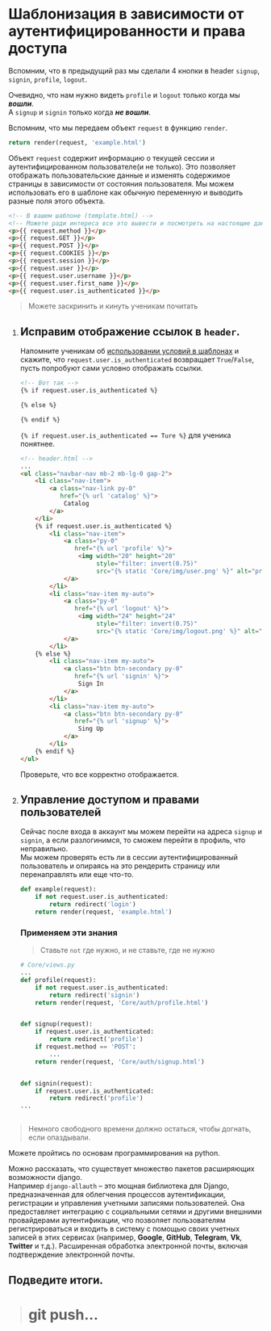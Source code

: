 # Шаблонизация в зависимости от аутентифицированности и права доступа 

Вспомним, что в предыдущий раз мы сделали 4 кнопки в header
`signup`, `signin`, `profile`, `logout`.  <br>

Очевидно, что нам нужно видеть `profile` и `logout` только когда мы **_вошли_**.<br>
А `signup` и `signin` только когда **_не вошли_**.

Вспомним, что мы передаем объект `request` в функцию `render`.
```python
return render(request, 'example.html')
```
Объект `request` содержит информацию о текущей 
сессии и аутентифицированном пользователе(и не только). Это позволяет 
отображать пользовательские данные и изменять содержимое 
страницы в зависимости от состояния пользователя.
Мы можем использовать его в шаблоне как обычную переменную и выводить разные поля этого объекта.
```html
<!-- В вашем шаблоне (template.html) -->
<!-- Можете ради интереса все это вывести и посмотреть на настоящие данные -->
<p>{{ request.method }}</p>
<p>{{ request.GET }}</p>
<p>{{ request.POST }}</p>
<p>{{ request.COOKIES }}</p>
<p>{{ request.session }}</p>
<p>{{ request.user }}</p>
<p>{{ request.user.username }}</p>
<p>{{ request.user.first_name }}</p>
<p>{{ request.user.is_authenticated }}</p>
```
> Можете заскринить и кинуть ученикам почитать


1. ## Исправим отображение ссылок в `header`.
   Напомните ученикам об [использовании условий в шаблонах](https://github.com/xlartas/it-compot-backend-methods/blob/main/django-base.md#%D0%B8%D1%81%D0%BF%D0%BE%D0%BB%D1%8C%D0%B7%D0%BE%D0%B2%D0%B0%D0%BD%D0%B8%D0%B5-%D1%86%D0%B8%D0%BA%D0%BB%D0%BE%D0%B2-%D0%B8-%D1%83%D1%81%D0%BB%D0%BE%D0%B2%D0%B8%D0%B9-%D0%B2-%D1%88%D0%B0%D0%B1%D0%BB%D0%BE%D0%BD%D0%B5)
   и скажите, что `request.user.is_authenticated` возвращает
   `True`/`False`, пусть попробуют сами условно отображать ссылки.
   ```html
   <!-- Вот так -->
   {% if request.user.is_authenticated %} 
   
   {% else %}
   
   {% endif %}
   ```
   `{% if request.user.is_authenticated == Ture %}` для ученика понятнее. 
   ```html
   <!-- header.html -->
   ...
   <ul class="navbar-nav mb-2 mb-lg-0 gap-2">
       <li class="nav-item">
           <a class="nav-link py-0"
              href="{% url 'catalog' %}">
               Catalog
           </a>
       </li>
       {% if request.user.is_authenticated %}
           <li class="nav-item">
               <a class="py-0"
                  href="{% url 'profile' %}">
                   <img width="20" height="20"
                        style="filter: invert(0.75)"
                        src="{% static 'Core/img/user.png' %}" alt="profile">
               </a>
           </li>
           <li class="nav-item my-auto">
               <a class="py-0"
                  href="{% url 'logout' %}">
                   <img width="24" height="24"
                        style="filter: invert(0.75)"
                        src="{% static 'Core/img/logout.png' %}" alt="logout">
               </a>
           </li>
       {% else %}
           <li class="nav-item my-auto">
               <a class="btn btn-secondary py-0"
                  href="{% url 'signin' %}">
                   Sign In
               </a>
           </li>
           <li class="nav-item my-auto">
               <a class="btn btn-secondary py-0"
                  href="{% url 'signup' %}">
                   Sing Up
               </a>
           </li>
       {% endif %}
   </ul>
   ```
   Проверьте, что все корректно отображается.

2. ## Управление доступом и правами пользователей
   Сейчас после входа в аккаунт мы можем перейти на адреса `signup` и `signin`, 
   а если разлогинимся, то сможем перейти в профиль, что неправильно.<br>
   Мы можем проверять есть ли в сессии аутентифицированный пользователь и опираясь на
   это рендерить страницу или перенаправлять или еще что-то.
   
   ```python
   def example(request):                        
       if not request.user.is_authenticated:
           return redirect('login')
       return render(request, 'example.html')
   ```
   ### Применяем эти знания
   > Ставьте `not` где нужно, и не ставьте, где не нужно
   ```python
   # Core/views.py
   ...
   def profile(request):
       if not request.user.is_authenticated:
           return redirect('signin')
       return render(request, 'Core/auth/profile.html')


   def signup(request):
       if request.user.is_authenticated:
           return redirect('profile')
       if request.method == 'POST':
           ...
       return render(request, 'Core/auth/signup.html')
   
   
   def signin(request):
       if request.user.is_authenticated:
           return redirect('profile')
   ...
       
   ```

> Немного свободного времени должно остаться, чтобы догнать, если опаздывали.

Можете пройтись по основам программирования на python.

Можно рассказать, что существует множество пакетов расширяющих возможности django.<br>
Например `django-allauth` – это мощная библиотека для Django, предназначенная для облегчения 
процессов аутентификации, регистрации и управления учетными записями пользователей. 
Она предоставляет интеграцию с социальными сетями и другими внешними провайдерами 
аутентификации, что позволяет пользователям регистрироваться и входить в систему с 
помощью своих учетных записей в этих сервисах 
(например, **Google**, **GitHub**, **Telegram**, **Vk**, **Twitter** и т.д.).
Расширенная обработка электронной почты, включая подтверждение электронной почты.

## Подведите итоги.
># git push...